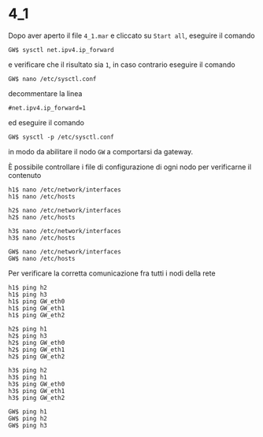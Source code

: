 
# 4_1

Dopo aver aperto il file `4_1.mar` e cliccato su `Start all`, eseguire il comando
```
GW$ sysctl net.ipv4.ip_forward
```
e verificare che il risultato sia `1`, in caso contrario eseguire il comando
```
GW$ nano /etc/sysctl.conf
```
decommentare la linea 
```
#net.ipv4.ip_forward=1
```
ed eseguire il comando
```
GW$ sysctl -p /etc/sysctl.conf
```
in modo da abilitare il nodo `GW` a comportarsi da gateway.

È possibile controllare i file di configurazione di ogni nodo per verificarne il contenuto
```
h1$ nano /etc/network/interfaces
h1$ nano /etc/hosts

h2$ nano /etc/network/interfaces
h2$ nano /etc/hosts

h3$ nano /etc/network/interfaces
h3$ nano /etc/hosts

GW$ nano /etc/network/interfaces
GW$ nano /etc/hosts
```

Per verificare la corretta comunicazione fra tutti i nodi della rete
```
h1$ ping h2
h1$ ping h3
h1$ ping GW_eth0
h1$ ping GW_eth1
h1$ ping GW_eth2

h2$ ping h1
h2$ ping h3
h2$ ping GW_eth0
h2$ ping GW_eth1
h2$ ping GW_eth2

h3$ ping h2
h3$ ping h1
h3$ ping GW_eth0
h3$ ping GW_eth1
h3$ ping GW_eth2

GW$ ping h1
GW$ ping h2
GW$ ping h3
```


